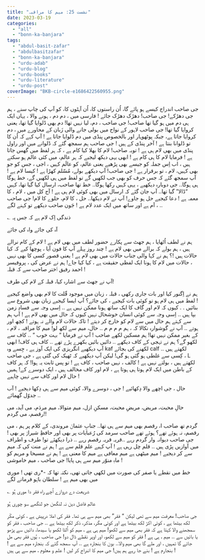 ```yaml
---
title: "نشست 25: میم کا مراقبہ"
date: 2023-03-19
categories: 
  - "all"
  - "bonn-ka-banjara"
tags: 
  - "abdul-basit-zafar"
  - "abdulbasitzafar"
  - "bonn-ka-banjara"
  - "urdu-adab"
  - "urdu-blog"
  - "urdu-books"
  - "urdu-literature"
  - "urdu-post"
coverImage: "BKB-circle-e1686422560955.png"
---
```


جی صاحب اندراج کیسے ہو پائے گا، اُن راستوں کا، اُن آہٹوں کا، کو آپ کی چاپ سنے ، ہم جی دھڑکے! جی صاحب! دھڑک دھڑک جائے ! فارسی میں ، دم دم ، ہونے والا ، یہاں ایک ہی دم میں ہو گیا تھا صاحب! جی صاحب ، دم، لیا نہیں تھا! دم بھی ڈلوایا گیا تھا، یعنی کروایا گیا تھا! جی صاحب لاہور کے نواح میں بولی جانے والی زَبان کے محاورے میں ، دم کروایا جاتا ہے، جبکہ پوٹھوہار اور بالخصوص پنڈی میں دم ڈلوایا جاتا ہے ! آپ کہے کہ اُن کا تو ڈلوانا بنتا ہے ! آخر پنڈی کے ہیں ! جی صاحب ہم سمجھ گئے کہ ڈلوانے میں اور راول پنڈی میں بھی لام ہی ہے ! توبہ صاحب! لام کا بھلا کیا کام ہے ، کہ ہر لفظ میں گھس جاتا ہے ! فرمایا لام کا ہی کام ہے ! ابھی یہی دیکھ لیجیے کہ ہر عالم، میں کئی عالم ہو سکتے ہیں ، اب اِس جملہ کو جیسے بھی پڑھیے یعنی عالم، کو عالَم کہیں ، اجی ، جس کو جو بھی کہیں، لام ، تو برقرار ہے ! جی صاحب! آپ دیکھے بولے، مُسّلم کھڑا ہے ! کیسا لام ہے ! آپ سمجھ گئے کہ جس حرف کو بھی جب لکھیں گے تو لفظ میں ہی لکھیں گے، خط ہوگا ہی ہوگا.. جی دوبارہ دیکھیے ، یہی کہیں رکھا ہوگا.. خط تھا صاحب، ارسال کیا گیا تھا، کہیں “ڈالا” گیا تھا.. آپ جان گئے کہ ارسال میں بھی کوئی لام ہی ہے ! آج کل میں ، لام ، کا معمہ ہے ! دعا کیجیے حل ہو جاوے! آپ نے لام دیکھا.. حل ، کا لام، حلوے کا لام! جی صاحب ، آم ہے اور ساتھ میں ایک عدد لام ہے ! جَون صاحب دیکھے تو کہنے لگے ..

؎ ذندگی اِک لام ہے کہ جس پہ

آہ کی جائے واہ کی جائے

ہم نے لطف اُٹھایا ، ہم جھٹ سے پکارے حضور لطف میں بھی لام ہے ! لام کے کام نرالے ہیں ، ہم بولے کہ برالے میں بھی لام ہے ! چند روز پہلے آپ کا فون آیا ، پوچھا کیے کہ کیا حالات ہیں !؟ ہم نے کہا والی جناب حالات میں بھی لام ہے ! یعنی قصور کسی کا بھی نہیں ، حالات میں لام کا ہونا ایک لفظی حقیقت ہے ، کیا کیا جاے! ہم نے عرض کی ، پروفیسر احمد رفیق اؔختر صاحب سے کہ قبلہ !

آپ نے جھٹ سے اشارہ کیا، قبلہ کے لام کی طرف!

ہم نے اِگنور کیا اور بات جاری رکھی ، قبلہ ، زبان میں موجود قّلت کا لام بھی واضع کیجیے ! لفظ میں ہی لام ہو تو کوئی بات کیجیے ، کی جائے؟ آپ ایسا کیجیے زبان بھی شروع سے بنائیں . . کیوں کہ لام اور گاف کا ایک ساتھ ہونا ممکن نہیں ہے .. اِسی وجہ سے فسادِ زمن بپا ہیں .. اِسی وجہ سے کوئی انسان خوشحال نہیں کیوں کہ حال میں بھی لام ہے ! آپ ہم سے کہتے ہم حال میں سے لام کو خارج کر دیتے ! تاکہ حالات لام والے نہ ہوتے ! کچھ اور ہوتے .. آپ نے گوشوارہ نکالا کہ ، ہم م م م م .. حال، میم سے لکھ لو! میم کا مراقبہ ، لام ، کے بغیر ممکن نہیں تھا! ہم مسکین لکھے صاحب ! آپ نے فرمایا “ بہت خوب “ .. کاف سے لکھو گے؟ ہم نے تہجی کے کاف دیکھے .. دائیں بائیں بکھرے پڑے تھے .. کاف ہی کاف! ابھی آپ دیکھیے انگریزی کی ایک آوز ہے ، جِسے وہ kaf لکھنے کی بجائے calf لکھتے ہیں .. کِسی سے غلطی ہو گئی ہو گی! لیکن آپ دیکھیے کہ ٹھیک کی گئی ہے ، جی صاحب ، L لکھتے ہیں ، بولتے نہیں ہے ! کالف ، نہیں صاحب ، کاف ہے ! تو پس ثابت یہ ہوا! کہ ہر کاف کے باطن میں ایک لام ہوتا ہی ہوتا ہے ، لام اور کاف مخالف ہیں ، ایک دوسرے کے! ہمیں حال لام اور کاف سے نہیں چاہیے !

حال ، جی اچھے والا دِکھائیے ! جی ، دوسرے والا، کوئی میم سے ہی دِکھا دیجیے ! آب جدوّل گھمائے ..

حالِ محبت، مریض، مریضِ محبت، مسکنِ ازل، میم متوالا، میم مردَم، می آید، می رقصم، می گردم!!

گردم تھ صاحب ا، رقصم بھی میم سے ہی تھا.. جنابِ عثمانؔ مروندی، کے کلام پر ہم ، می رقصم، نہ ہوئے تھے؟ ہوئے تھے صاحب سرمد کی رُعبایات پر بھی اور حافظِ شیرازؔ پر بھی ! جی صاحب دیوانہ وار گردم رہے ..قریہ قریہ رقصم رہے .. ذرا دیکھئے تو! طرف و اطراف میں آوازیں پڑی ہیں .. قلم چل رہی ہے ! آپ کہیے علم قلم سے ہے ! ہم نے منت کی کہ میم سے کر دیجیے ! میم میٹھی ہے میم معافی ہے میم کا معنی ہے ! ہم نے مسیحا و مریم کو ماہِ منوّر میم سے ہی پایا! جی صاحب ، میم خاموشی !

خط میں نقطے یا صفر کی صورت میں لکھی جاتی تھی، نکتہ تھا کہ -\*ری تھی ! موری میں بھی میم ہے ! سلطان باہؔو فرمانے لگے

؎ شریعت دے دروازے اُچے راہ فقر دا موری ہُو

عالم فاضل دین نہ لنگھن جو لنگھے سو چوری ہُو

جی صاحب! معرفت میم سے تھی لیکن “ فقر” بھی میم سے ہی تھا۔ فقر کی املا درپیش ہے ، کوئی مکّر لکھ بیٹھا ہے ، کوئی اکڑ لکھ بیٹھا ہے اور کوئی مگر، مذکر، ذکر لکھ بیٹھا ہے .. جی صاحب ، فقر کو سمجھنے والا کہتا ہے کہ فقر بھی میم سے لکھو! میم ہی ہے ، میم کو اُلٹا لکھو یا سیدھا، دائیں سے پڑھو یا بائیں سے .. میم ، ہی ہے ! فقر کو میم سے لکھو، اور اوپر نقطے ڈال دو! جی صاحب ، یُوں فقر بھی مل جائے گا تمہیں ، اور ملے گا بھی میم والا.. بون کا بنجارہ ہے .. آپ سمجھ گئے کہ بنجارہ میم سے ہے ! بنجارم ہے ! بنے جا رہے ہم ہیں! جی میم کا اندراج کر لیں ! علم و معلوم ، میم سے ہی ہیں !
